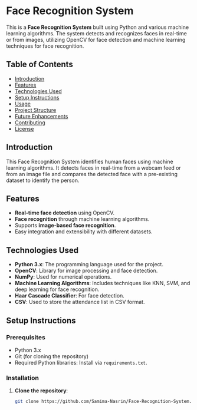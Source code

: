 # Face Recognition System

This is a **Face Recognition System** built using Python and various machine learning algorithms. The system detects and recognizes faces in real-time or from images, utilizing OpenCV for face detection and machine learning techniques for face recognition.

## Table of Contents

- [Introduction](#introduction)
- [Features](#features)
- [Technologies Used](#technologies-used)
- [Setup Instructions](#setup-instructions)
- [Usage](#usage)
- [Project Structure](#project-structure)
- [Future Enhancements](#future-enhancements)
- [Contributing](#contributing)
- [License](#license)

## Introduction

This Face Recognition System identifies human faces using machine learning algorithms. It detects faces in real-time from a webcam feed or from an image file and compares the detected face with a pre-existing dataset to identify the person.

## Features

- **Real-time face detection** using OpenCV.
- **Face recognition** through machine learning algorithms.
- Supports **image-based face recognition**.
- Easy integration and extensibility with different datasets.

## Technologies Used

- **Python 3.x**: The programming language used for the project.
- **OpenCV**: Library for image processing and face detection.
- **NumPy**: Used for numerical operations.
- **Machine Learning Algorithms**: Includes techniques like KNN, SVM, and deep learning for face recognition.
- **Haar Cascade Classifier**: For face detection.
- **CSV**: Used to store the attendance list in CSV format.

## Setup Instructions

### Prerequisites

- Python 3.x
- Git (for cloning the repository)
- Required Python libraries: Install via `requirements.txt`.

### Installation

1. **Clone the repository**:
   ```bash
   git clone https://github.com/Samima-Nasrin/Face-Recognition-System.git
